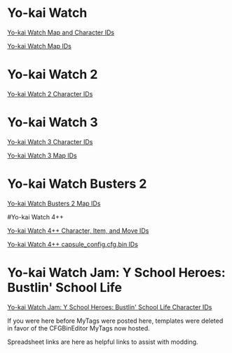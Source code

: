 # Yo-kai Watch
[Yo-kai Watch Map and Character IDs](https://tcrf.net/Notes:Yo-kai_Watch_(Nintendo_3DS))

[Yo-kai Watch Map IDs](https://ykw-modding.github.io/yo-docs/map-ids/ykw1-map-list.html)

# Yo-kai Watch 2
[Yo-kai Watch 2 Character IDs](https://ykw-modding.github.io/yo-docs/character-ids/ykw2-yo-kai-ids.html)

# Yo-kai Watch 3

[Yo-kai Watch 3 Character IDs](https://tcrf.net/Notes:Yo-kai_Watch_3/Characters)

[Yo-kai Watch  3 Map IDs](https://tcrf.net/Notes:Yo-kai_Watch_3/Maps)

# Yo-kai Watch Busters 2

[Yo-kai Watch Busters 2 Map IDs](https://tcrf.net/Notes:Yo-kai_Watch_Busters_2:_Hihou_Densetsu_Banbarayaa)

#Yo-kai Watch 4++

[Yo-kai Watch 4++ Character, Item, and Move IDs](https://docs.google.com/spreadsheets/d/1JABcMLPR1lp2cjappmUGu_1kkLk2wTXtklrH5WlZcBM/edit?usp=sharing)

[Yo-kai Watch 4++ capsule_config.cfg.bin IDs](https://docs.google.com/spreadsheets/d/19vM1jJ40lIfGY0Yskej82WqEjavmTk2lFYCQJqQD5EA/edit?usp=sharing)

# Yo-kai Watch Jam: Y School Heroes: Bustlin' School Life

[Yo-kai Watch Jam: Y School Heroes: Bustlin' School Life Character IDs](https://docs.google.com/spreadsheets/d/1wa6APIIgk4d_72eug1-QdVLUPEGRzk17JAerPSyKzqw/edit?usp=sharing)

If you were here before MyTags were posted here, templates were deleted in favor of the CFGBinEditor MyTags now hosted.

Spreadsheet links are here as helpful links to assist with modding.
